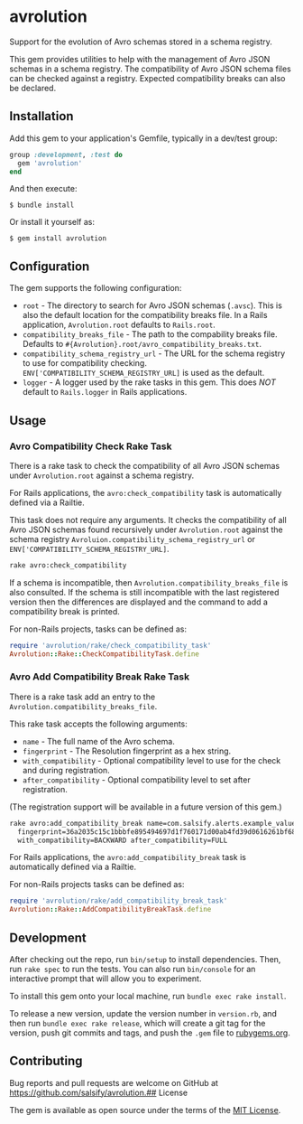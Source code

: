 # avrolution

Support for the evolution of Avro schemas stored in a schema registry.

This gem provides utilities to help with the management of Avro JSON schemas in a
schema registry. The compatibility of Avro JSON schema files can be checked
against a registry. Expected compatibility breaks can also be declared.

## Installation

Add this gem to your application's Gemfile, typically in a dev/test group:

```ruby
group :development, :test do
  gem 'avrolution'
end
```

And then execute:

    $ bundle install

Or install it yourself as:

    $ gem install avrolution

## Configuration

The gem supports the following configuration:

* `root` - The directory to search for Avro JSON schemas (`.avsc`). This is also
  the default location for the compatibility breaks file. In a Rails application,
  `Avrolution.root` defaults to `Rails.root`.
* `compatibility_breaks_file` - The path to the compability breaks file. Defaults
  to `#{Avrolution}.root/avro_compatibility_breaks.txt`.
* `compatibility_schema_registry_url` - The URL for the schema registry to use
  for compatibility checking. `ENV['COMPATIBILITY_SCHEMA_REGISTRY_URL]` is used
  as the default.
* `logger` - A logger used by the rake tasks in this gem. This does _NOT_ default
  to `Rails.logger` in Rails applications.

## Usage

### Avro Compatibility Check Rake Task

There is a rake task to check the compatibility of all Avro JSON schemas under
`Avrolution.root` against a schema registry.

For Rails applications, the `avro:check_compatibility` task is automatically
defined via a Railtie.

This task does not require any arguments. It checks the
compatibility of all Avro JSON schemas found recursively under `Avrolution.root`
against the schema registry `Avroluion.compatibility_schema_registry_url` or
`ENV['COMPATIBILITY_SCHEMA_REGISTRY_URL]`.

```bash
rake avro:check_compatibility
```

If a schema is incompatible, then `Avrolution.compatibility_breaks_file` is also
consulted. If the schema is still incompatible with the last registered version
then the differences are displayed and the command to add a compatibility break
is printed.

For non-Rails projects, tasks can be defined as:

```ruby
require 'avrolution/rake/check_compatibility_task'
Avrolution::Rake::CheckCompatibilityTask.define
```

### Avro Add Compatibility Break Rake Task

There is a rake task add an entry to the `Avrolution.compatibility_breaks_file`.

This rake task accepts the following arguments:
* `name` - The full name of the Avro schema.
* `fingerprint` - The Resolution fingerprint as a hex string.
* `with_compatibility` - Optional compatibility level to use for the check and
 during registration.
* `after_compatibility` - Optional compatibility level to set after registration.

(The registration support will be available in a future version of this gem.)

```bash
rake avro:add_compatibility_break name=com.salsify.alerts.example_value \
  fingerprint=36a2035c15c1bbbfe895494697d1f760171d00ab4fd39d0616261bf6854374f9 \
  with_compatibility=BACKWARD after_compatibility=FULL
```

For Rails applications, the `avro:add_compatibility_break` task is automatically
defined via a Railtie.

For non-Rails projects tasks can be defined as:

```ruby
require 'avrolution/rake/add_compatibility_break_task'
Avrolution::Rake::AddCompatibilityBreakTask.define
```

## Development

After checking out the repo, run `bin/setup` to install dependencies. Then,
run `rake spec` to run the tests. You can also run `bin/console` for an
interactive prompt that will allow you to experiment.

To install this gem onto your local machine, run `bundle exec rake install`. 

To release a new version, update the version number in `version.rb`, and then
run `bundle exec rake release`, which will create a git tag for the version,
push git commits and tags, and push the `.gem` file to
[rubygems.org](https://rubygems.org).

## Contributing

Bug reports and pull requests are welcome on GitHub at
https://github.com/salsify/avrolution.## License

The gem is available as open source under the terms of the
[MIT License](http://opensource.org/licenses/MIT).

